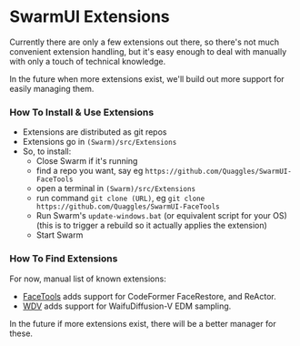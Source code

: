 # SwarmUI Extensions

Currently there are only a few extensions out there, so there's not much convenient extension handling, but it's easy enough to deal with manually with only a touch of technical knowledge.

In the future when more extensions exist, we'll build out more support for easily managing them.

### How To Install & Use Extensions

- Extensions are distributed as git repos
- Extensions go in `(Swarm)/src/Extensions`
- So, to install:
    - Close Swarm if it's running
    - find a repo you want, say eg `https://github.com/Quaggles/SwarmUI-FaceTools`
    - open a terminal in `(Swarm)/src/Extensions`
    - run command `git clone (URL)`, eg `git clone https://github.com/Quaggles/SwarmUI-FaceTools`
    - Run Swarm's `update-windows.bat` (or equivalent script for your OS) (this is to trigger a rebuild so it actually applies the extension)
    - Start Swarm

### How To Find Extensions

For now, manual list of known extensions:

- [FaceTools](https://github.com/Quaggles/SwarmUI-FaceTools) adds support for CodeFormer FaceRestore, and ReActor.
- [WDV](https://huggingface.co/waifu-diffusion/wdv-tests) adds support for WaifuDiffusion-V EDM sampling.

In the future if more extensions exist, there will be a better manager for these.

